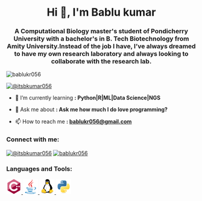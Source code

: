 <h1 align="center">Hi 👋, I'm Bablu kumar</h1>
<h3 align="center">A Computational Biology master's student of Pondicherry University with a bachelor's in B. Tech Biotechnology from Amity University.Instead of the job I have, I’ve always dreamed to have my own research laboratory and always looking to collaborate with the research lab.</h3>

<p align="left"> <img src="https://komarev.com/ghpvc/?username=bablukr056&label=Profile%20views&color=0e75b6&style=flat" alt="bablukr056" /> </p>

<p align="left"> <a href="https://twitter.com/@itsbkumar056" target="blank"><img src="https://img.shields.io/twitter/follow/@itsbkumar056?logo=twitter&style=for-the-badge" alt="@itsbkumar056" /></a> </p>

- 🌱 I’m currently learning **: Python|R|ML|Data Science|NGS**

- 💬 Ask me about **: Ask me how much I do love programming?**

- 📫 How to reach me **: bablukr056@gmail.com**

<h3 align="left">Connect with me:</h3>
<p align="left">
<a href="https://twitter.com/@itsbkumar056" target="blank"><img align="center" src="https://raw.githubusercontent.com/rahuldkjain/github-profile-readme-generator/master/src/images/icons/Social/twitter.svg" alt="@itsbkumar056" height="30" width="40" /></a>
<a href="https://linkedin.com/in/bablukr056" target="blank"><img align="center" src="https://raw.githubusercontent.com/rahuldkjain/github-profile-readme-generator/master/src/images/icons/Social/linked-in-alt.svg" alt="bablukr056" height="30" width="40" /></a>
</p>

<h3 align="left">Languages and Tools:</h3>
<p align="left"> <a href="https://www.w3schools.com/cpp/" target="_blank"> <img src="https://raw.githubusercontent.com/devicons/devicon/master/icons/cplusplus/cplusplus-original.svg" alt="cplusplus" width="40" height="40"/> </a> <a href="https://www.java.com" target="_blank"> <img src="https://raw.githubusercontent.com/devicons/devicon/master/icons/java/java-original.svg" alt="java" width="40" height="40"/> </a> <a href="https://www.linux.org/" target="_blank"> <img src="https://raw.githubusercontent.com/devicons/devicon/master/icons/linux/linux-original.svg" alt="linux" width="40" height="40"/> </a> <a href="https://www.python.org" target="_blank"> <img src="https://raw.githubusercontent.com/devicons/devicon/master/icons/python/python-original.svg" alt="python" width="40" height="40"/> </a> </p>
